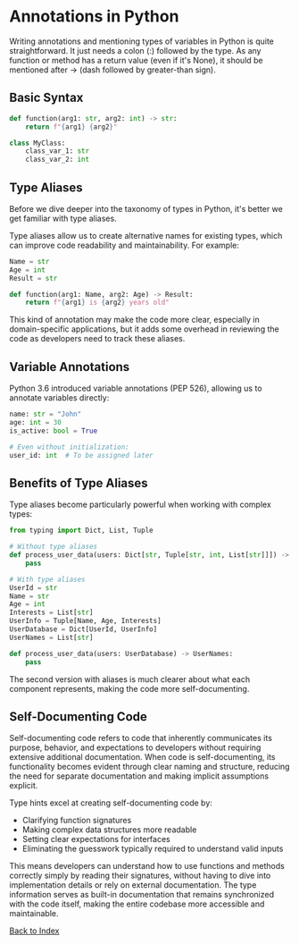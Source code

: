 # Annotations in Python

Writing annotations and mentioning types of variables in Python is quite straightforward. It just needs a colon (:) followed by the type. As any function or method has a return value (even if it's None), it should be mentioned after -> (dash followed by greater-than sign).

## Basic Syntax

```python
def function(arg1: str, arg2: int) -> str:
    return f"{arg1} {arg2}"

class MyClass:
    class_var_1: str
    class_var_2: int
```

## Type Aliases

Before we dive deeper into the taxonomy of types in Python, it's better we get familiar with type aliases.

Type aliases allow us to create alternative names for existing types, which can improve code readability and maintainability. For example:

```python
Name = str
Age = int
Result = str

def function(arg1: Name, arg2: Age) -> Result:
    return f"{arg1} is {arg2} years old"
```

This kind of annotation may make the code more clear, especially in domain-specific applications, but it adds some overhead in reviewing the code as developers need to track these aliases.

## Variable Annotations

Python 3.6 introduced variable annotations (PEP 526), allowing us to annotate variables directly:

```python
name: str = "John"
age: int = 30
is_active: bool = True

# Even without initialization:
user_id: int  # To be assigned later
```

## Benefits of Type Aliases

Type aliases become particularly powerful when working with complex types:

```python
from typing import Dict, List, Tuple

# Without type aliases
def process_user_data(users: Dict[str, Tuple[str, int, List[str]]]) -> List[str]:
    pass

# With type aliases
UserId = str
Name = str
Age = int
Interests = List[str]
UserInfo = Tuple[Name, Age, Interests]
UserDatabase = Dict[UserId, UserInfo]
UserNames = List[str]

def process_user_data(users: UserDatabase) -> UserNames:
    pass
```

The second version with aliases is much clearer about what each component represents, making the code more self-documenting.

## Self-Documenting Code

Self-documenting code refers to code that inherently communicates its purpose, behavior, and expectations to developers without requiring extensive additional documentation. When code is self-documenting, its functionality becomes evident through clear naming and structure, reducing the need for separate documentation and making implicit assumptions explicit.

Type hints excel at creating self-documenting code by:
- Clarifying function signatures
- Making complex data structures more readable
- Setting clear expectations for interfaces
- Eliminating the guesswork typically required to understand valid inputs

This means developers can understand how to use functions and methods correctly simply by reading their signatures, without having to dive into implementation details or rely on external documentation. The type information serves as built-in documentation that remains synchronized with the code itself, making the entire codebase more accessible and maintainable.


[Back to Index](../../README.md)
